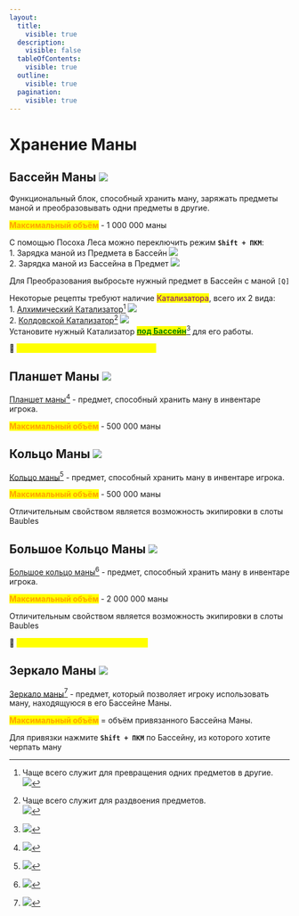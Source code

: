 ```yaml
---
layout:
  title:
    visible: true
  description:
    visible: false
  tableOfContents:
    visible: true
  outline:
    visible: true
  pagination:
    visible: true
---
```


# Хранение Маны

## Бассейн Маны ![](https://ftbwiki.org/images/0/07/Grid\_Mana\_Pool.png)

Функциональный блок, способный хранить ману, заряжать предметы маной и преобразовывать одни предметы в другие.

<mark style="color:orange;">**Максимальный объём**</mark> - 1 000 000 маны

С помощью Посоха Леса можно переключить режим **`Shift + ПКМ`**:\
1\. Зарядка маной из Предмета в Бассейн  ![](https://media.discordapp.net/attachments/1125896171848732772/1129154498493952000/-1.png)\
2\. Зарядка маной из Бассейна в Предмет ![](https://media.discordapp.net/attachments/1125896171848732772/1129159295750131822/-1.png)

Для Преобразования выбросьте нужный предмет в Бассейн с маной `[Q]`&#x20;

Некоторые рецепты требуют наличие <mark style="color:purple;">Катализатора</mark>, всего их 2 вида:\
1\. [Алхимический Катализатор](#user-content-fn-1)[^1] ![](https://ftbwiki.org/images/2/21/Grid\_Alchemy\_Catalyst.png)\
2\. [Колдовской Катализатор](#user-content-fn-2)[^2] ![](https://ftbwiki.org/images/3/3a/Grid\_Conjuration\_Catalyst.png)\
Установите нужный Катализатор [<mark style="color:green;">**под Бассейн**</mark>](#user-content-fn-3)[^3] для его работы.

:pushpin: <mark style="color:yellow;">**`Бассейны Маны из мода LoliMagically`**</mark>&#x20;

## Планшет Маны ![](https://ftbwiki.org/images/4/45/Grid\_Mana\_Tablet.png)

[Планшет маны](#user-content-fn-4)[^4] - предмет, способный хранить ману в инвентаре игрока.

<mark style="color:orange;">**Максимальный объём**</mark> - 500 000 маны

## Кольцо Маны ![](https://ftbwiki.org/images/8/84/Grid\_Band\_of\_Mana.png)

[Кольцо маны](#user-content-fn-5)[^5] - предмет, способный хранить ману в инвентаре игрока.

<mark style="color:orange;">**Максимальный объём**</mark> - 500 000 маны

Отличительным свойством является возможность экипировки в слоты Baubles

## Большое Кольцо Маны ![](https://ftbwiki.org/images/1/10/Grid\_Greater\_Band\_of\_Mana.png)

[Большое кольцо маны](#user-content-fn-6)[^6] - предмет, способный хранить ману в инвентаре игрока.

<mark style="color:orange;">**Максимальный объём**</mark> - 2 000 000 маны

Отличительным свойством является возможность экипировки в слоты Baubles

:pushpin: <mark style="color:yellow;">**`Кольца Маны из мода LoliMagically`**</mark>&#x20;

## Зеркало Маны ![](https://ftbwiki.org/images/7/7d/Grid\_Mana\_Mirror.png)

[Зеркало маны](#user-content-fn-7)[^7] - предмет, который позволяет игроку использовать ману, находящуюся в его Бассейне Маны.

<mark style="color:orange;">**Максимальный объём**</mark> = объём привязанного Бассейна Маны.

Для привязки нажмите **`Shift + ПКМ`** по Бассейну, из которого хотите черпать ману

[^1]: Чаще всего служит для превращения одних предметов в другие.\
    ![](https://media.discordapp.net/attachments/1125896171848732772/1129161506882330664/image.png)

[^2]: Чаще всего служит для раздвоения предметов.\
    ![](https://media.discordapp.net/attachments/1125896171848732772/1129165175442915409/-2.png)

[^3]: &#x20;       ![](https://media.discordapp.net/attachments/1125896171848732772/1129166246022238228/-1.png)

[^4]: ![](https://media.discordapp.net/attachments/1125896171848732772/1129169379607720017/image.png)

[^5]: ![](https://media.discordapp.net/attachments/1125896171848732772/1129385089478963240/-1.png)

[^6]: ![](https://media.discordapp.net/attachments/1125896171848732772/1129382369120493568/-1.png)

[^7]: ![](https://media.discordapp.net/attachments/1125896171848732772/1129386786725044285/image.png)
